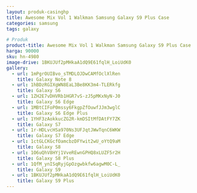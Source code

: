 ```yaml
---
layout: produk-casinghp
title: Awesome Mix Vol 1 Walkman Samsung Galaxy S9 Plus Case
categories: samsung
tags: galaxy

# Produk
product-title: Awesome Mix Vol 1 Walkman Samsung Galaxy S9 Plus Case
harga: 90000
sku: hn-4980
image-drive: 1BKUJUf2pMHkaA1dQ9E61fqlH_LoiUdK0
gallery:
  - url: 1mPgrOUIBvo_sTMDLOJDwCAMfOclXlRen
    title: Galaxy Note 8
  - url: 1hBDzRGIXgWN8EaL3Be8KK3m4-TLERkfg
    title: Galaxy S6
  - url: 1ZH2E7vDHVRb1HGR7vS-zJ5pMKxNyN-J0
    title: Galaxy S6 Edge
  - url: 1MBtCIFoP0mssy6FkgpZfOuwfJJm3wglC
    title: Galaxy S6 Edge Plus
  - url: 1YHF3zAokkucZG2R-kmDSItMfDAtFY7ZK
    title: Galaxy S7
  - url: 1r-HDLvcHSa970Ns3UFJqtJWwTqnC6WKW
    title: Galaxy S7 Edge
  - url: 1ctGLCKGcfOamcbzDFYwit2wU_oYtQ9aM
    title: Galaxy S8
  - url: 1O6uQhV8HYj1VveREwnGPHQ8xLUZF5r2H
    title: Galaxy S8 Plus
  - url: 1QfM_ynISqRyjGpOzgwbkfw6agwM0C-L_
    title: Galaxy S9
  - url: 1BKUJUf2pMHkaA1dQ9E61fqlH_LoiUdK0
    title: Galaxy S9 Plus
---
```

